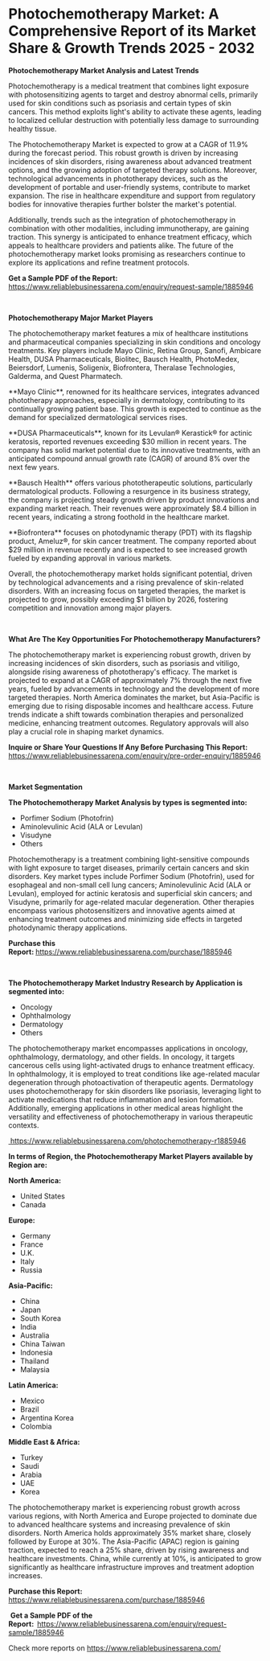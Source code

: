 <p><h1>Photochemotherapy Market: A Comprehensive Report of its Market Share & Growth Trends 2025 - 2032</h1></p><p><strong>Photochemotherapy Market Analysis and Latest Trends</strong></p>
<p><p>Photochemotherapy is a medical treatment that combines light exposure with photosensitizing agents to target and destroy abnormal cells, primarily used for skin conditions such as psoriasis and certain types of skin cancers. This method exploits light's ability to activate these agents, leading to localized cellular destruction with potentially less damage to surrounding healthy tissue.</p><p>The Photochemotherapy Market is expected to grow at a CAGR of 11.9% during the forecast period. This robust growth is driven by increasing incidences of skin disorders, rising awareness about advanced treatment options, and the growing adoption of targeted therapy solutions. Moreover, technological advancements in phototherapy devices, such as the development of portable and user-friendly systems, contribute to market expansion. The rise in healthcare expenditure and support from regulatory bodies for innovative therapies further bolster the market's potential.</p><p>Additionally, trends such as the integration of photochemotherapy in combination with other modalities, including immunotherapy, are gaining traction. This synergy is anticipated to enhance treatment efficacy, which appeals to healthcare providers and patients alike. The future of the photochemotherapy market looks promising as researchers continue to explore its applications and refine treatment protocols.</p></p>
<p><strong>Get a Sample PDF of the Report:&nbsp;</strong> <a href="https://www.reliablebusinessarena.com/enquiry/request-sample/1885946?utm_campaign=2936&utm_medium=2&utm_source=Github&utm_content=ia&utm_term=04032025&utm_id=photochemotherapy">https://www.reliablebusinessarena.com/enquiry/request-sample/1885946</a></p>
<p>&nbsp;</p>
<p><strong>Photochemotherapy Major Market Players</strong></p>
<p><p>The photochemotherapy market features a mix of healthcare institutions and pharmaceutical companies specializing in skin conditions and oncology treatments. Key players include Mayo Clinic, Retina Group, Sanofi, Ambicare Health, DUSA Pharmaceuticals, Biolitec, Bausch Health, PhotoMedex, Beiersdorf, Lumenis, Soligenix, Biofrontera, Theralase Technologies, Galderma, and Quest Pharmatech.</p><p>**Mayo Clinic**, renowned for its healthcare services, integrates advanced phototherapy approaches, especially in dermatology, contributing to its continually growing patient base. This growth is expected to continue as the demand for specialized dermatological services rises.</p><p>**DUSA Pharmaceuticals**, known for its Levulan® Kerastick® for actinic keratosis, reported revenues exceeding $30 million in recent years. The company has solid market potential due to its innovative treatments, with an anticipated compound annual growth rate (CAGR) of around 8% over the next few years.</p><p>**Bausch Health** offers various phototherapeutic solutions, particularly dermatological products. Following a resurgence in its business strategy, the company is projecting steady growth driven by product innovations and expanding market reach. Their revenues were approximately $8.4 billion in recent years, indicating a strong foothold in the healthcare market.</p><p>**Biofrontera** focuses on photodynamic therapy (PDT) with its flagship product, Ameluz®, for skin cancer treatment. The company reported about $29 million in revenue recently and is expected to see increased growth fueled by expanding approval in various markets.</p><p>Overall, the photochemotherapy market holds significant potential, driven by technological advancements and a rising prevalence of skin-related disorders. With an increasing focus on targeted therapies, the market is projected to grow, possibly exceeding $1 billion by 2026, fostering competition and innovation among major players.</p></p>
<p>&nbsp;</p>
<p><strong>What Are The Key Opportunities For Photochemotherapy Manufacturers?</strong></p>
<p><p>The photochemotherapy market is experiencing robust growth, driven by increasing incidences of skin disorders, such as psoriasis and vitiligo, alongside rising awareness of phototherapy's efficacy. The market is projected to expand at a CAGR of approximately 7% through the next five years, fueled by advancements in technology and the development of more targeted therapies. North America dominates the market, but Asia-Pacific is emerging due to rising disposable incomes and healthcare access. Future trends indicate a shift towards combination therapies and personalized medicine, enhancing treatment outcomes. Regulatory approvals will also play a crucial role in shaping market dynamics.</p></p>
<p><strong>Inquire or Share Your Questions If Any Before Purchasing This Report:</strong> <a href="https://www.reliablebusinessarena.com/enquiry/pre-order-enquiry/1885946?utm_campaign=2936&utm_medium=2&utm_source=Github&utm_content=ia&utm_term=04032025&utm_id=photochemotherapy">https://www.reliablebusinessarena.com/enquiry/pre-order-enquiry/1885946</a></p>
<p>&nbsp;</p>
<p><strong>Market Segmentation</strong></p>
<p><strong>The Photochemotherapy Market Analysis by types is segmented into:</strong></p>
<p><ul><li>Porfimer Sodium (Photofrin)</li><li>Aminolevulinic Acid (ALA or Levulan)</li><li>Visudyne</li><li>Others</li></ul></p>
<p><p>Photochemotherapy is a treatment combining light-sensitive compounds with light exposure to target diseases, primarily certain cancers and skin disorders. Key market types include Porfimer Sodium (Photofrin), used for esophageal and non-small cell lung cancers; Aminolevulinic Acid (ALA or Levulan), employed for actinic keratosis and superficial skin cancers; and Visudyne, primarily for age-related macular degeneration. Other therapies encompass various photosensitizers and innovative agents aimed at enhancing treatment outcomes and minimizing side effects in targeted photodynamic therapy applications.</p></p>
<p><strong>Purchase this Report:&nbsp;</strong><a href="https://www.reliablebusinessarena.com/purchase/1885946?utm_campaign=2936&utm_medium=2&utm_source=Github&utm_content=ia&utm_term=04032025&utm_id=photochemotherapy">https://www.reliablebusinessarena.com/purchase/1885946</a></p>
<p>&nbsp;</p>
<p><strong>The Photochemotherapy Market Industry Research by Application is segmented into:</strong></p>
<p><ul><li>Oncology</li><li>Ophthalmology</li><li>Dermatology</li><li>Others</li></ul></p>
<p><p>The photochemotherapy market encompasses applications in oncology, ophthalmology, dermatology, and other fields. In oncology, it targets cancerous cells using light-activated drugs to enhance treatment efficacy. In ophthalmology, it is employed to treat conditions like age-related macular degeneration through photoactivation of therapeutic agents. Dermatology uses photochemotherapy for skin disorders like psoriasis, leveraging light to activate medications that reduce inflammation and lesion formation. Additionally, emerging applications in other medical areas highlight the versatility and effectiveness of photochemotherapy in various therapeutic contexts.</p></p>
<p><a href="https://www.reliablebusinessarena.com/photochemotherapy-r1885946?utm_campaign=2936&utm_medium=2&utm_source=Github&utm_content=ia&utm_term=04032025&utm_id=photochemotherapy">&nbsp;https://www.reliablebusinessarena.com/photochemotherapy-r1885946</a></p>
<p><strong>In terms of Region, the Photochemotherapy Market Players available by Region are:</strong></p>
<p>
    <p> <strong> North America: </strong>
        <ul>
            <li>United States</li>
            <li>Canada</li>
        </ul>
        </p> 
    <p> <strong> Europe: </strong>
        <ul>
            <li>Germany</li>
            <li>France</li>
            <li>U.K.</li>
            <li>Italy</li>
            <li>Russia</li>
        </ul>
        </p> 
    <p> <strong> Asia-Pacific: </strong>
        <ul>
            <li>China</li>
            <li>Japan</li>
            <li>South Korea</li>
            <li>India</li>
            <li>Australia</li>
            <li>China Taiwan</li>
            <li>Indonesia</li>
            <li>Thailand</li>
            <li>Malaysia</li>
        </ul>
        </p> 
    <p> <strong> Latin America: </strong>
        <ul>
            <li>Mexico</li>
            <li>Brazil</li>
            <li>Argentina Korea</li>
            <li>Colombia</li>
        </ul>
        </p> 
    <p> <strong> Middle East & Africa: </strong>
        <ul>
            <li>Turkey</li>
            <li>Saudi</li>
            <li>Arabia</li>
            <li>UAE</li>
            <li>Korea</li>
        </ul>
    </p>
    </p>
<p><p>The photochemotherapy market is experiencing robust growth across various regions, with North America and Europe projected to dominate due to advanced healthcare systems and increasing prevalence of skin disorders. North America holds approximately 35% market share, closely followed by Europe at 30%. The Asia-Pacific (APAC) region is gaining traction, expected to reach a 25% share, driven by rising awareness and healthcare investments. China, while currently at 10%, is anticipated to grow significantly as healthcare infrastructure improves and treatment adoption increases.</p></p>
<p><strong>Purchase this Report: </strong><a href="https://www.reliablebusinessarena.com/purchase/1885946?utm_campaign=2936&utm_medium=2&utm_source=Github&utm_content=ia&utm_term=04032025&utm_id=photochemotherapy">https://www.reliablebusinessarena.com/purchase/1885946</a></p>
<p>&nbsp;<strong>Get a Sample PDF of the Report:&nbsp;&nbsp;</strong><a href="https://www.reliablebusinessarena.com/enquiry/request-sample/1885946?utm_campaign=2936&utm_medium=2&utm_source=Github&utm_content=ia&utm_term=04032025&utm_id=photochemotherapy">https://www.reliablebusinessarena.com/enquiry/request-sample/1885946</a></p>
<p><strong></strong></p>
<p>Check more reports on <a href="https://www.reliablebusinessarena.com/?utm_campaign=2936&utm_medium=2&utm_source=Github&utm_content=ia&utm_term=04032025&utm_id=photochemotherapy">https://www.reliablebusinessarena.com/</a></p>